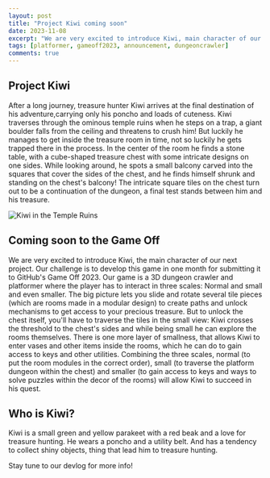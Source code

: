 ```yaml
---
layout: post
title: "Project Kiwi coming soon"
date: 2023-11-08
excerpt: "We are very excited to introduce Kiwi, main character of our next project. Our challenge is to develop this game in one month for submitting it to GitHub's Game Off 2023."
tags: [platformer, gameoff2023, announcement, dungeoncrawler]
comments: true
---
```


## Project Kiwi

After a long journey, treasure hunter Kiwi arrives at the final destination of his adventure,carrying only his poncho and loads of cuteness. Kiwi traverses through the ominous temple ruins when he steps on a trap, a giant boulder falls from the ceiling and threatens to crush him! But luckily he manages to get inside the treasure room in time, not so luckily he gets trapped there in the process. In the center of the room he finds a stone table, with a cube-shaped treasure chest with some intricate designs on one sides. While looking around, he spots a small balcony carved into the squares that cover the sides of the chest, and he finds himself shrunk and standing on the chest's balcony! The intricate square tiles on the chest turn out to be a continuation of the dungeon, a final test stands between him and his treasure.

![Kiwi in the Temple Ruins](https://ies-rafael-alberti.github.io/gameoff2023/assets/img/hikiwi.jpg)


## Coming soon to the Game Off

We are very excited to introduce Kiwi, the main character of our next project. Our challenge is to develop this game in one month for submitting it to GitHub's Game Off 2023. Our game is a 3D dungeon crawler and platformer where the player has to interact in three scales: Normal and small and even smaller. The big picture lets you slide and rotate several tile pieces (which are rooms made in a modular design) to create paths and unlock mechanisms to get access to your precious treasure. But to unlock the chest itself, you'll have to traverse the tiles in the small view: Kiwi crosses the threshold to the chest's sides and while being small he can explore the rooms themselves. There is one more layer of smallness, that allows Kiwi to enter vases and other items inside the rooms, which he can do to gain access to keys and other utilities. Combining the three scales, normal (to put the room modules in the correct order), small (to traverse the platform dungeon within the chest) and smaller (to gain access to keys and ways to solve puzzles within the decor of the rooms) will allow Kiwi to succeed in his quest.

## Who is Kiwi?

Kiwi is a small green and yellow parakeet with a red beak and a love for treasure hunting. He wears a poncho and a utility belt. And has a tendency to collect shiny objects, thing that lead him to treasure hunting. 

Stay tune to our devlog for more info!
